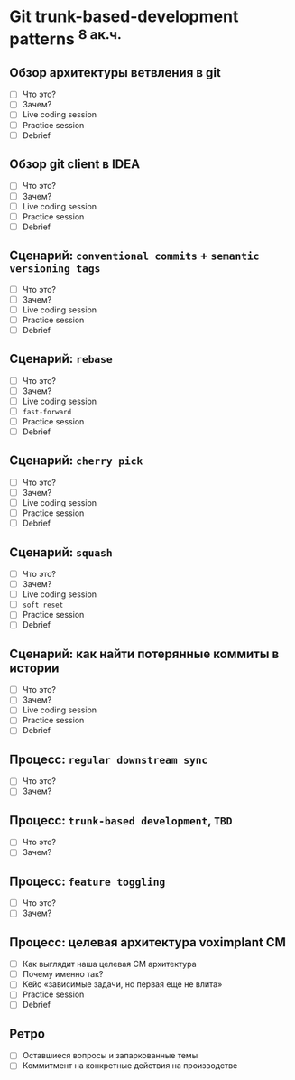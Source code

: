 Git trunk-based-development patterns <sup>8 ак.ч.</sup>
====================================

Обзор архитектуры ветвления в git
---------------------------------
- [ ] Что это?
- [ ] Зачем?
- [ ] Live coding session
- [ ] Practice session
- [ ] Debrief

Обзор git client в IDEA
-----------------------
- [ ] Что это?
- [ ] Зачем?
- [ ] Live coding session
- [ ] Practice session
- [ ] Debrief

Сценарий: `conventional commits` + `semantic versioning tags`
-------------------------------------------------------------
- [ ] Что это?
- [ ] Зачем?
- [ ] Live coding session
- [ ] Practice session
- [ ] Debrief

Сценарий: `rebase`
------------------
- [ ] Что это?
- [ ] Зачем?
- [ ] Live coding session
- [ ] `fast-forward`
- [ ] Practice session
- [ ] Debrief

Сценарий: `cherry pick`
-----------------------
- [ ] Что это?
- [ ] Зачем?
- [ ] Live coding session
- [ ] Practice session
- [ ] Debrief

Сценарий: `squash`
------------------
- [ ] Что это?
- [ ] Зачем?
- [ ] Live coding session
- [ ] `soft reset`
- [ ] Practice session
- [ ] Debrief

Сценарий: как найти потерянные коммиты в истории
------------------------------------------------
- [ ] Что это?
- [ ] Зачем?
- [ ] Live coding session
- [ ] Practice session
- [ ] Debrief

Процесс: `regular downstream sync`
----------------------------------
- [ ] Что это?
- [ ] Зачем?

Процесс: `trunk-based development`, `TBD`
-----------------------------------------
- [ ] Что это?
- [ ] Зачем?

Процесс: `feature toggling`
---------------------------
- [ ] Что это?
- [ ] Зачем?

Процесс: целевая архитектура voximplant CM
------------------------------------------
- [ ] Как выглядит наша целевая CM архитектура
- [ ] Почему именно так?
- [ ] Кейс «зависимые задачи, но первая еще не влита»
- [ ] Practice session
- [ ] Debrief

Ретро
-----
- [ ] Оставшиеся вопросы и запаркованные темы
- [ ] Коммитмент на конкретные действия на производстве

